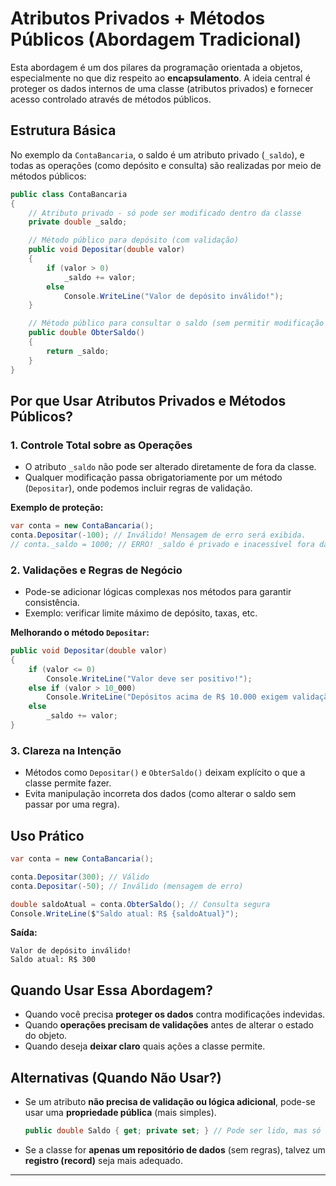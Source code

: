 # **Atributos Privados + Métodos Públicos (Abordagem Tradicional)**

Esta abordagem é um dos pilares da programação orientada a objetos, especialmente no que diz respeito ao **encapsulamento**. A ideia central é proteger os dados internos de uma classe (atributos privados) e fornecer acesso controlado através de métodos públicos.

## **Estrutura Básica**

No exemplo da `ContaBancaria`, o saldo é um atributo privado (`_saldo`), e todas as operações (como depósito e consulta) são realizadas por meio de métodos públicos:

```csharp
public class ContaBancaria
{
    // Atributo privado - só pode ser modificado dentro da classe
    private double _saldo;

    // Método público para depósito (com validação)
    public void Depositar(double valor)
    {
        if (valor > 0)
            _saldo += valor;
        else
            Console.WriteLine("Valor de depósito inválido!");
    }

    // Método público para consultar o saldo (sem permitir modificação direta)
    public double ObterSaldo()
    {
        return _saldo;
    }
}
```

## **Por que Usar Atributos Privados e Métodos Públicos?**

### **1. Controle Total sobre as Operações**

- O atributo `_saldo` não pode ser alterado diretamente de fora da classe.
- Qualquer modificação passa obrigatoriamente por um método (`Depositar`), onde podemos incluir regras de validação.

**Exemplo de proteção:**

```csharp
var conta = new ContaBancaria();
conta.Depositar(-100); // Inválido! Mensagem de erro será exibida.
// conta._saldo = 1000; // ERRO! _saldo é privado e inacessível fora da classe.
```

### **2. Validações e Regras de Negócio**

- Pode-se adicionar lógicas complexas nos métodos para garantir consistência.
- Exemplo: verificar limite máximo de depósito, taxas, etc.

**Melhorando o método `Depositar`:**

```csharp
public void Depositar(double valor)
{
    if (valor <= 0)
        Console.WriteLine("Valor deve ser positivo!");
    else if (valor > 10_000)
        Console.WriteLine("Depósitos acima de R$ 10.000 exigem validação!");
    else
        _saldo += valor;
}
```

### **3. Clareza na Intenção**

- Métodos como `Depositar()` e `ObterSaldo()` deixam explícito o que a classe permite fazer.
- Evita manipulação incorreta dos dados (como alterar o saldo sem passar por uma regra).

## **Uso Prático**

```csharp
var conta = new ContaBancaria();

conta.Depositar(300); // Válido
conta.Depositar(-50); // Inválido (mensagem de erro)

double saldoAtual = conta.ObterSaldo(); // Consulta segura
Console.WriteLine($"Saldo atual: R$ {saldoAtual}");
```

**Saída:**

```
Valor de depósito inválido!
Saldo atual: R$ 300
```

## **Quando Usar Essa Abordagem?**

- Quando você precisa **proteger os dados** contra modificações indevidas.
- Quando **operações precisam de validações** antes de alterar o estado do objeto.
- Quando deseja **deixar claro** quais ações a classe permite.

## **Alternativas (Quando Não Usar?)**

- Se um atributo **não precisa de validação ou lógica adicional**, pode-se usar uma **propriedade pública** (mais simples).
  ```csharp
  public double Saldo { get; private set; } // Pode ser lido, mas só alterado dentro da classe
  ```
- Se a classe for **apenas um repositório de dados** (sem regras), talvez um **registro (record)** seja mais adequado.

---
